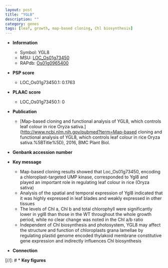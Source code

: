 ```yaml
---
layout: post
title: "YGL8"
description: ""
category: genes
tags: [leaf, growth, map-based cloning, Chl biosynthesis]
---
```


* **Information**  
    + Symbol: YGL8  
    + MSU: [LOC_Os01g73450](http://rice.plantbiology.msu.edu/cgi-bin/ORF_infopage.cgi?orf=LOC_Os01g73450)  
    + RAPdb: [Os01g0965400](http://rapdb.dna.affrc.go.jp/viewer/gbrowse_details/irgsp1?name=Os01g0965400)  

* **PSP score**  
    + LOC_Os01g73450.1: 0.1763 

* **PLAAC score**  
    + LOC_Os01g73450.1: 0 

* **Publication**  
    + [Map-based cloning and functional analysis of YGL8, which controls leaf colour in rice Oryza sativa.](http://www.ncbi.nlm.nih.gov/pubmed?term=Map-based cloning and functional analysis of YGL8, which controls leaf colour in rice Oryza sativa.%5BTitle%5D), 2016, BMC Plant Biol.

* **Genbank accession number**  

* **Key message**  
    + Map-based cloning results showed that Loc_Os01g73450, encoding a chloroplast-targeted UMP kinase, corresponded to Ygl8 and played an important role in regulating leaf colour in rice (Oryza sativa)
    + Analysis of the spatial and temporal expression of Ygl8 indicated that it was highly expressed in leaf blades and weakly expressed in other tissues
    + The levels of Chl a, Chl b and total chlorophyll were significantly lower in ygl8 than those in the WT throughout the whole growth period, while no clear change was noted in the Chl a/b ratio
    + Independent of Chl biosynthesis and photosystem, YGL8 may affect the structure and function of chloroplasts grana lamellae by regulating plastid genome encoded thylakoid membrane constitutive gene expression and indirectly influences Chl biosynthesis

* **Connection**  

[//]: # * **Key figures**  


